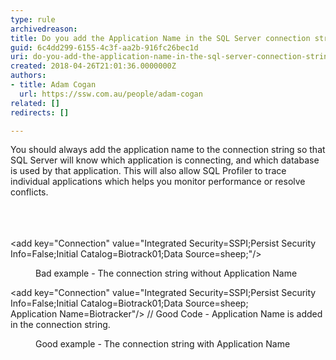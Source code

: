 ```yaml
---
type: rule
archivedreason: 
title: Do you add the Application Name in the SQL Server connection string?
guid: 6c4dd299-6155-4c3f-aa2b-916fc26bec1d
uri: do-you-add-the-application-name-in-the-sql-server-connection-string
created: 2018-04-26T21:01:36.0000000Z
authors:
- title: Adam Cogan
  url: https://ssw.com.au/people/adam-cogan
related: []
redirects: []

---
```



​You should always add the application name to the connection string so that SQL Server will know which application is connecting, and which database is used by that application. This will also allow SQL Profiler to trace individual applications which helps you monitor performance or resolve conflicts.<br><br>
<br><excerpt class='endintro'></excerpt><br>
<p class="ssw15-rteElement-CodeArea">​&lt;add key=&quot;Connection&quot; value=&quot;Integrated Security=SSPI;Persist Security Info=False;Initial Catalog=Biotrack01;Data Source=sheep;&quot;/&gt;</p><dd class="ssw15-rteElement-FigureBad">Bad example - The connection string without Application Name<br></dd><p class="ssw15-rteElement-CodeArea">&lt;add key=&quot;Connection&quot; value=&quot;Integrated Security=SSPI;Persist Security <br> Info=False;Initial Catalog=Biotrack01;Data Source=sheep; <br> Application Name=Biotracker&quot;/&gt; // Good Code - Application Name is added in the connection string.​<br></p><dd class="ssw15-rteElement-FigureGood">​​Good example - The connection string with Application Name​<br></dd>


